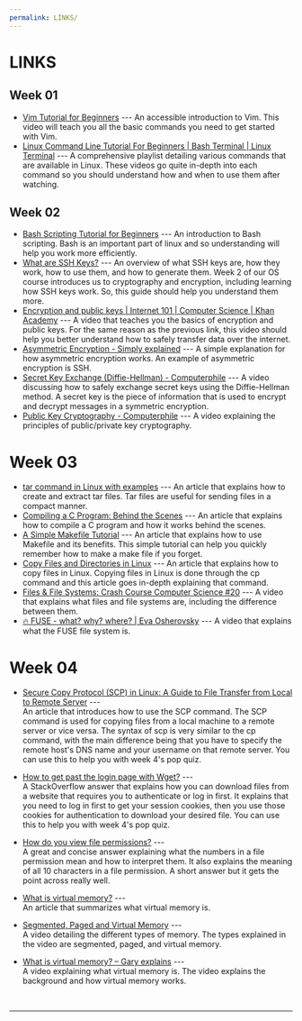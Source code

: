 ```yaml
---
permalink: LINKS/
---
```


# LINKS

## Week 01

* [Vim Tutorial for Beginners](https://www.youtube.com/watch?v=RZ4p-saaQkc) ---
An accessible introduction to Vim.
This video will teach you all the basic commands you need to get started with Vim.
* [Linux Command Line Tutorial For Beginners | Bash Terminal | Linux Terminal](https://youtube.com/playlist?list=PLS1QulWo1RIb9WVQGJ_vh-RQusbZgO_As&si=c00To-axUMzHB7KY) ---
A comprehensive playlist detailing various commands that are available in Linux.
These videos go quite in-depth into each command so you should understand how and when to use them after watching.

## Week 02

* [Bash Scripting Tutorial for Beginners](https://www.youtube.com/watch?v=tK9Oc6AEnR4) ---
An introduction to Bash scripting. Bash is an important part of linux and so understanding will help you work more efficiently.
* [What are SSH Keys?](https://jumpcloud.com/blog/what-are-ssh-keys) ---
An overview of what SSH keys are, how they work, how to use them, and how to generate them. Week 2 of our OS course introduces us to cryptography and encryption, including learning how SSH keys work. So, this guide should help you understand them more.
* [Encryption and public keys | Internet 101 | Computer Science | Khan Academy](https://www.youtube.com/watch?v=6-JjHa-qLPk) ---
A video that teaches you the basics of encryption and public keys. For the same reason as the previous link, this video should help you better understand how to safely transfer data over the internet.
* [Asymmetric Encryption - Simply explained](https://www.youtube.com/watch?v=AQDCe585Lnc) ---
A simple explanation for how asymmetric encryption works. An example of asymmetric encryption is SSH.
* [Secret Key Exchange (Diffie-Hellman) - Computerphile](https://www.youtube.com/watch?v=NmM9HA2MQGI) ---
A video discussing how to safely exchange secret keys using the Diffie-Hellman method. A secret key is the piece of information that is used to encrypt and decrypt messages in a symmetric encryption.
* [Public Key Cryptography - Computerphile](https://www.youtube.com/watch?v=GSIDS_lvRv4) ---
A video explaining the principles of public/private key cryptography.

# Week 03

* [tar command in Linux with examples](https://www.geeksforgeeks.org/tar-command-linux-examples/) ---
An article that explains how to create and extract tar files. Tar files are useful for sending files in a compact manner.
* [Compiling a C Program: Behind the Scenes](https://www.geeksforgeeks.org/compiling-a-c-program-behind-the-scenes/) ---
An article that explains how to compile a C program and how it works behind the scenes.
* [A Simple Makefile Tutorial](https://www.cs.colby.edu/maxwell/courses/tutorials/maketutor/) ---
An article that explains how to use Makefile and its benefits. This simple tutorial can help you quickly remember how to make a make file if you forget.
* [Copy Files and Directories in Linux](https://www.linode.com/docs/guides/how-to-copy-files-and-directories-in-linux/) --- 
An article that explains how to copy files in Linux. Copying files in Linux is done through the cp command and this article goes in-depth explaining that command.
* [Files & File Systems: Crash Course Computer Science #20](https://www.youtube.com/watch?v=KN8YgJnShPM) ---
A video that explains what files and file systems are, including the difference between them.
* [🔥 FUSE - what? why? where? | Eva Osherovsky](https://www.youtube.com/watch?v=1zvOdR02hk4) ---
A video that explains what the FUSE file system is.

# Week 04

* [Secure Copy Protocol (SCP) in Linux: A Guide to File Transfer from Local to Remote Server](https://mazer.dev/en/linux/tips/copy-files-from-local-to-server-using-scp-ssh-linux/) ---\
An article that introduces how to use the SCP command. The SCP command is used for copying files from a local machine to a remote server or vice versa. The syntax of scp is very similar to the cp command, with the main difference being that you have to specify the remote host's DNS name and your username on that remote server. You can use this to help you with week 4's pop quiz.

* [How to get past the login page with Wget?](https://stackoverflow.com/questions/1324421/how-to-get-past-the-login-page-with-wget?rq=4) ---\
A StackOverflow answer that explains how you can download files from a website that requires you to authenticate or log in first. It explains that you need to log in first to get your session cookies, then you use those cookies for authentication to download your desired file. You can use this to help you with week 4's pop quiz.

* [How do you view file permissions?](https://askubuntu.com/questions/528411/how-do-you-view-file-permissions) ---\
A great and concise answer explaining what the numbers in a file permission mean and how to interpret them. It also explains the meaning of all 10 characters in a file permission. A short answer but it gets the point across really well.

* [What is virtual memory?](https://www.techtarget.com/searchstorage/definition/virtual-memory) ---\
An article that summarizes what virtual memory is.

* [Segmented, Paged and Virtual Memory](https://www.youtube.com/watch?v=p9yZNLeOj4s) ---\
A video detailing the different types of memory. The types explained in the video are segmented, paged, and virtual memory.

* [What is virtual memory? – Gary explains](https://www.youtube.com/watch?v=2quKyPnUShQ) ---\
A video explaining what virtual memory is. The video explains the background and how virtual memory works.

<br>
<hr>
